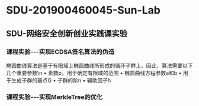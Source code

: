 # SDU-201900460045-Sun-Lab
## SDU-网络安全创新创业实践课实验
### 课程实验---实现ECDSA签名算法的伪造
椭圆曲线算法是基于有限域上椭圆曲线所形成的循环子群上。因此，算法需要以下几个重要参数\n
• 素数p，用于确定有限域的范围
• 椭圆曲线方程参数a和b 
• 用于生成子群的基点G 
• 子群的阶n 
• 辅助因子h
### 课程实验---实现MerkleTree的优化
